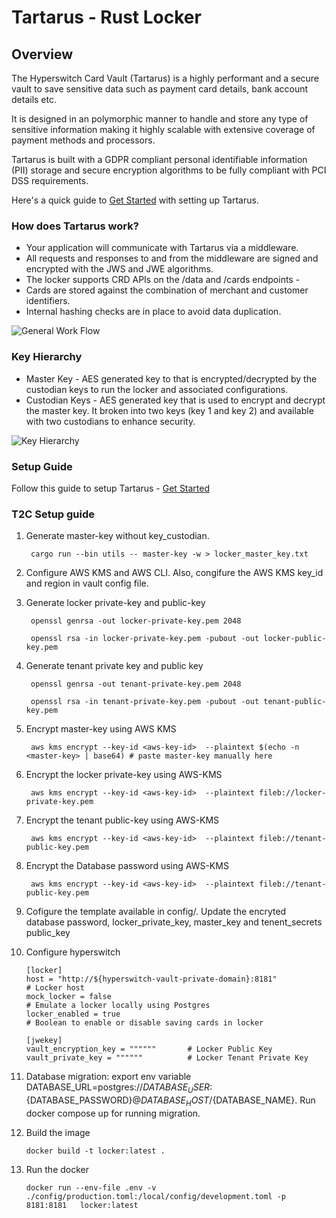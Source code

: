 # Tartarus - Rust Locker


## Overview

The Hyperswitch Card Vault (Tartarus) is a highly performant and a secure vault to save sensitive data such as payment card details, bank account details etc.

It is designed in an polymorphic manner to handle and store any type of sensitive information making it highly scalable with extensive coverage of payment methods and processors.

Tartarus is built with a GDPR compliant personal identifiable information (PII) storage and secure encryption algorithms to be fully compliant with PCI DSS requirements.

Here's a quick guide to [Get Started](./docs/guides/setup.md) with setting up Tartarus.

### How does Tartarus work?

- Your application will communicate with Tartarus via a middleware.
- All requests and responses to and from the middleware are signed and encrypted with the JWS and JWE algorithms.
- The locker supports CRD APIs on the /data and /cards endpoints - <API Reference to be linked>
- Cards are stored against the combination of merchant and customer identifiers.
- Internal hashing checks are in place to avoid data duplication.

![General Work Flow](./docs/imgs/general-block-diagram.png)

### Key Hierarchy

- Master Key - AES generated key to that is encrypted/decrypted by the custodian keys to run the locker and associated configurations.
- Custodian Keys - AES generated key that is used to encrypt and decrypt the master key. It broken into two keys (key 1 and key 2) and available with two custodians to enhance security.

![Key Hierarchy](./docs/imgs/locker-key-hierarchy.png)

### Setup Guide

Follow this guide to setup Tartarus - [Get Started](./docs/guides/setup.md)


### T2C Setup guide

1. Generate master-key without key_custodian.

        cargo run --bin utils -- master-key -w > locker_master_key.txt
    
2. Configure AWS KMS and AWS CLI. Also, congifure the AWS KMS key_id and region in vault config file.


3. Generate locker private-key and public-key

        openssl genrsa -out locker-private-key.pem 2048

        openssl rsa -in locker-private-key.pem -pubout -out locker-public-key.pem


4. Generate tenant private key and public key

        openssl genrsa -out tenant-private-key.pem 2048

        openssl rsa -in tenant-private-key.pem -pubout -out tenant-public-key.pem

5. Encrypt master-key using AWS KMS

        aws kms encrypt --key-id <aws-key-id>  --plaintext $(echo -n <master-key> | base64) # paste master-key manually here

6. Encrypt the locker private-key using AWS-KMS

        aws kms encrypt --key-id <aws-key-id>  --plaintext fileb://locker-private-key.pem


7. Encrypt the tenant public-key using AWS-KMS

        aws kms encrypt --key-id <aws-key-id>  --plaintext fileb://tenant-public-key.pem


8. Encrypt the Database password using AWS-KMS

        aws kms encrypt --key-id <aws-key-id>  --plaintext fileb://tenant-public-key.pem

9. Cofigure the template available in config/. Update the encryted database password, locker_private_key, master_key and tenent_secrets public_key

10. Configure hyperswitch 

        [locker]
        host = "http://${hyperswitch-vault-private-domain}:8181"           # Locker host
        mock_locker = false                                                    # Emulate a locker locally using Postgres
        locker_enabled = true                                                 # Boolean to enable or disable saving cards in locker    

        [jwekey]
        vault_encryption_key = """"""       # Locker Public Key
        vault_private_key = """"""          # Locker Tenant Private Key

11. Database migration: export env variable DATABASE_URL=postgres://${DATABASE_USER}:${DATABASE_PASSWORD}@${DATABASE_HOST}/${DATABASE_NAME}. Run docker compose up for running migration.

12. Build the image

        docker build -t locker:latest .

13. Run the docker

        docker run --env-file .env -v ./config/production.toml:/local/config/development.toml -p 8181:8181   locker:latest
        